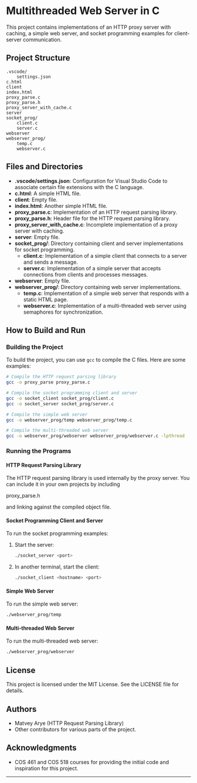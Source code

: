 # Multithreaded Web Server in C

This project contains implementations of an HTTP proxy server with caching, a simple web server, and socket programming examples for client-server communication.

## Project Structure

```
.vscode/
    settings.json
c.html
client
index.html
proxy_parse.c
proxy_parse.h
proxy_server_with_cache.c
server
socket_prog/
    client.c
    server.c
webserver
webserver_prog/
    temp.c
    webserver.c
```

## Files and Directories

- **.vscode/settings.json**: Configuration for Visual Studio Code to associate certain file extensions with the C language.
- **c.html**: A simple HTML file.
- **client**: Empty file.
- **index.html**: Another simple HTML file.
- **proxy_parse.c**: Implementation of an HTTP request parsing library.
- **proxy_parse.h**: Header file for the HTTP request parsing library.
- **proxy_server_with_cache.c**: Incomplete implementation of a proxy server with caching.
- **server**: Empty file.
- **socket_prog/**: Directory containing client and server implementations for socket programming.
  - **client.c**: Implementation of a simple client that connects to a server and sends a message.
  - **server.c**: Implementation of a simple server that accepts connections from clients and processes messages.
- **webserver**: Empty file.
- **webserver_prog/**: Directory containing web server implementations.
  - **temp.c**: Implementation of a simple web server that responds with a static HTML page.
  - **webserver.c**: Implementation of a multi-threaded web server using semaphores for synchronization.

## How to Build and Run

### Building the Project

To build the project, you can use `gcc` to compile the C files. Here are some examples:

```sh
# Compile the HTTP request parsing library
gcc -o proxy_parse proxy_parse.c

# Compile the socket programming client and server
gcc -o socket_client socket_prog/client.c
gcc -o socket_server socket_prog/server.c

# Compile the simple web server
gcc -o webserver_prog/temp webserver_prog/temp.c

# Compile the multi-threaded web server
gcc -o webserver_prog/webserver webserver_prog/webserver.c -lpthread
```

### Running the Programs

#### HTTP Request Parsing Library

The HTTP request parsing library is used internally by the proxy server. You can include it in your own projects by including 

proxy_parse.h

 and linking against the compiled object file.

#### Socket Programming Client and Server

To run the socket programming examples:

1. Start the server:
   ```sh
   ./socket_server <port>
   ```
2. In another terminal, start the client:
   ```sh
   ./socket_client <hostname> <port>
   ```

#### Simple Web Server

To run the simple web server:

```sh
./webserver_prog/temp
```

#### Multi-threaded Web Server

To run the multi-threaded web server:

```sh
./webserver_prog/webserver
```

## License

This project is licensed under the MIT License. See the LICENSE file for details.

## Authors

- Matvey Arye (HTTP Request Parsing Library)
- Other contributors for various parts of the project.

## Acknowledgments

- COS 461 and COS 518 courses for providing the initial code and inspiration for this project.

---

